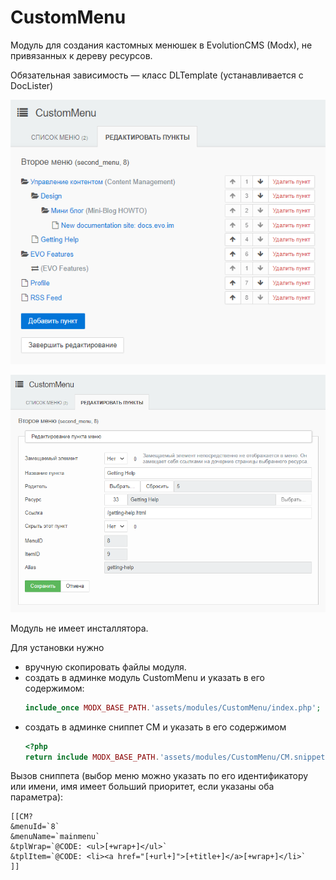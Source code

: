 # CustomMenu

Модуль для создания кастомных менюшек в EvolutionCMS (Modx), не привязанных к дереву ресурсов.

Обязательная зависимость — класс DLTemplate (устанавливается c DocLister)

![Пример меню в админке](misc/screen1.png)

![Пример меню в админке](misc/screen2.png)

Модуль не имеет инсталлятора.

Для установки нужно

* вручную скопировать файлы модуля.  
* создать в админке модуль CustomMenu и указать в его содержимом:
    ```php
    include_once MODX_BASE_PATH.'assets/modules/CustomMenu/index.php';
    ```
* создать в админке сниппет CM и указать в его содержимом
    ```php
    <?php
    return include MODX_BASE_PATH.'assets/modules/CustomMenu/CM.snippet.php';
    ```

Вызов сниппета (выбор меню можно указать по его идентификатору или имени, имя имеет больший приоритет, если указаны оба параметра):

```
[[CM?
&menuId=`8`
&menuName=`mainmenu`
&tplWrap=`@CODE: <ul>[+wrap+]</ul>`
&tplItem=`@CODE: <li><a href="[+url+]">[+title+]</a>[+wrap+]</li>`
]]
```
